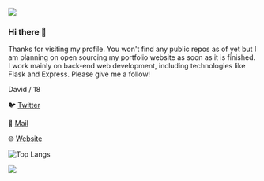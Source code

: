 ![](https://i.imgur.com/4M7IWwP.gif)
### Hi there 👋
Thanks for visiting my profile. You won't find any public repos as of yet but 
I am planning on open sourcing my portfolio website as soon as it is finished.
I work mainly on back-end web development, including technologies like
Flask and Express. Please give me a follow!

David / 18

🐦 [Twitter](https://www.twitter.com/dvdshortland/)

📧 [Mail](mailto:dvdshortland@gmail.com)

🌐 [Website](https://davidshort.land/)

![Top Langs](https://github-readme-stats.vercel.app/api/top-langs/?username=anuraghazra&theme=tokyonight&layout=compact)

![](https://i.imgur.com/4M7IWwP.gif)
